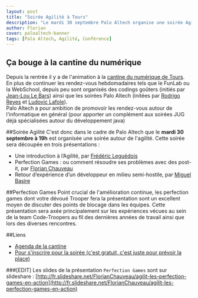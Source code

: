 ```yaml
---
layout: post
title: "Soirée Agilité à Tours"
description: "Le mardi 30 septembre Palo Altech organise une soirée Agilité à la cantine bêta à Tours" 
author: Florian
cover: paloaltech-banner
tags: [Palo Altech, Agilité, Conférence]
---
```



## Ça bouge à la cantine du numérique

Depuis la rentrée il y a de l'animation à la [cantine du numérique de Tours](http://paloaltours.org/la-cantine-numerique-tours/). En plus de continuer les rendez-vous hebdomadaires tels que le FunLab ou la WebSchool, depuis peu sont organisés des codings goûters (initiés par [Jean-Lou Le Bars](https://twitter.com/j2lb)) ainsi que les soirées Palo Altech (initées par [Rodrigo Reyes](https://twitter.com/nogunner) et [Ludovic Lafole](https://twitter.com/LudovicLafole)).  
Palo Altech a pour ambition de promovoir les rendez-vous autour de l'informatique en général (pour apporter un complément aux soirées JUG déjà spécialisées autour du développement java)

##Soirée Agilité
C'est donc dans le cadre de Palo Altech que le **mardi 30 septembre à 19h** est organisée une soirée autour de l'agilité. Cette soirée sera découpée en trois présentations : 

 - Une introduction à l’Agilité, par [Frédéric Leguédois](https://twitter.com/f_leguedois)
 - Perfection Games : ou comment résoudre ses problèmes avec des post-it, par [Florian Chauveau](https://twitter.com/FlorianChauveau)
 - Retour d’expérience d’un développeur en milieu semi-hostile, par [Miguel Basire](https://twitter.com/MiguelBasire)

##Perfection Games
Point crucial de l'amélioration continue, les perfection games dont votre dévoué Trooper fera la présentation sont un excellent moyen de discuter des points de blocage dans les équipes. Cette présentation sera axée principalement sur les expériences vécues au sein de la team Code-Troopers au fil des dernières années de travail ainsi que lors des diverses rencontres.


##Liens 

 * [Agenda de la cantine](http://paloaltours.org/agenda/)
 * [Pour s'inscrire pour la soirée (c'est gratuit, c'est juste pour prévoir la place)](https://www.eventbrite.fr/e/billets-soiree-palo-altech-2-lagilite-13128837707)


###[EDIT]
Les slides de la présentation ``Perfection Games`` sont sur slideshare : [http://fr.slideshare.net/FlorianChauveau/agilit-les-perfection-games-en-action](http://fr.slideshare.net/FlorianChauveau/agilit-les-perfection-games-en-action)
